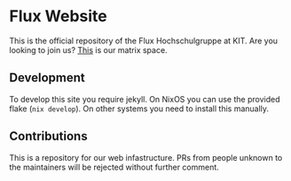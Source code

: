 # Flux Website

This is the official repository of the Flux Hochschulgruppe at KIT.
Are you looking to join us? [This](https://matrix.to/#/#perpetuum-mobile:matrix.perpetuum-mobile.space) is our matrix space.

## Development

To develop this site you require jekyll. On NixOS you can use the provided flake (`nix develop`).
On other systems you need to install this manually.

## Contributions

This is a repository for our web infastructure. PRs from people unknown to the maintainers will be rejected without further comment.
